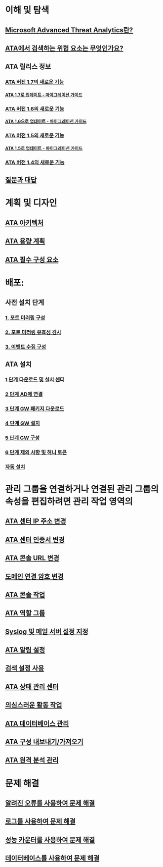 # 이해 및 탐색
## [Microsoft Advanced Threat Analytics란?](/advanced-threat-analytics/understand-explore/what-is-ata)
## [ATA에서 검색하는 위협 요소는 무엇인가요?](/advanced-threat-analytics/understand-explore/ata-threats)
## ATA 릴리스 정보
### [ATA 버전 1.7의 새로운 기능](/advanced-threat-analytics/understand-explore/whats-new-version-1.7)
#### [ATA 1.7로 업데이트 - 마이그레이션 가이드](/advanced-threat-analytics/understand-explore/ata-update-1.7-migration-guide)
### [ATA 버전 1.6의 새로운 기능](/advanced-threat-analytics/understand-explore/whats-new-version-1.6)
#### [ATA 1.6으로 업데이트 - 마이그레이션 가이드](/advanced-threat-analytics/understand-explore/ata-update-1.6-migration-guide)
### [ATA 버전 1.5의 새로운 기능](/advanced-threat-analytics/understand-explore/whats-new-version-1.5)
#### [ATA 1.5로 업데이트 - 마이그레이션 가이드](/advanced-threat-analytics/understand-explore/ata-update-1.5-migration-guide)
### [ATA 버전 1.4의 새로운 기능](/advanced-threat-analytics/understand-explore/whats-new-version-1.4)
## [질문과 대답](/advanced-threat-analytics/understand-explore/ata-technical-faq)
# 계획 및 디자인
## [ATA 아키텍처](/advanced-threat-analytics/plan-design/ata-architecture)
## [ATA 용량 계획](/advanced-threat-analytics/plan-design/ata-capacity-planning)
## [ATA 필수 구성 요소](/advanced-threat-analytics/plan-design/ata-prerequisites)
# 배포:
## 사전 설치 단계
### [1. 포트 미러링 구성](configure-port-mirroring.md)
### [2. 포트 미러링 유효성 검사](validate-port-mirroring.md)
### [3. 이벤트 수집 구성](configure-event-collection.md)
## ATA 설치
### [1 단계 다운로드 및 설치 센터](/advanced-threat-analytics/deploy-use/install-ata-step1.md)
### [2 단계 AD에 연결](/advanced-threat-analytics/deploy-use/install-ata-step2.md)
### [3 단계 GW 패키지 다운로드](/advanced-threat-analytics/deploy-use/install-ata-step3.md)
### [4 단계 GW 설치](/advanced-threat-analytics/deploy-use/install-ata-step4.md)
### [5 단계 GW 구성](/advanced-threat-analytics/deploy-use/install-ata-step5.md)
### [6 단계 제외 사항 및 허니 토큰](/advanced-threat-analytics/deploy-use/install-ata-step6.md)
### [자동 설치](ata-silent-installation.md)
# 관리 그룹을 연결하거나 연결된 관리 그룹의 속성을 편집하려면 관리 작업 영역의
## [ATA 센터 IP 주소 변경](modifying-ata-config-centerip.md)
## [ATA 센터 인증서 변경](modifying-ata-config-centercert.md)
## [ATA 콘솔 URL 변경](modifying-ata-config-consoleurl.md)
## [도메인 연결 암호 변경](modifying-ata-config-dcpassword.md)
## [ATA 콘솔 작업](working-with-ata-console.md)
## [ATA 역할 그룹](ata-role-groups.md)
## [Syslog 및 메일 서버 설정 지정](setting-syslog-email-server-settings.md)
## [ATA 알림 설정](setting-ata-alerts.md)
## [검색 설정 사용](working-with-detection-settings.md)
## [ATA 상태 관리 센터](ata-health-center.md)
## [의심스러운 활동 작업](working-with-suspicious-activities.md)
## [ATA 데이터베이스 관리](ata-database-management.md)
## [ATA 구성 내보내기/가져오기](ata-configuration-file.md)
## [ATA 원격 분석 관리](manage-telemetry-settings.md)
# 문제 해결
## [알려진 오류를 사용하여 문제 해결](/advanced-threat-analytics/troubleshoot/troubleshooting-ata-known-errors)
## [로그를 사용하여 문제 해결](/advanced-threat-analytics/troubleshoot/troubleshooting-ata-using-logs)
## [성능 카운터를 사용하여 문제 해결](/advanced-threat-analytics/troubleshoot/troubleshooting-ata-using-perf-counters)
## [데이터베이스를 사용하여 문제 해결](/advanced-threat-analytics/troubleshoot/troubleshooting-ata-using-ata-database)


<!--HONumber=Feb17_HO1-->


